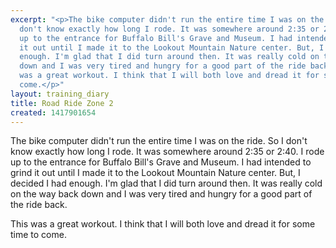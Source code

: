 ```yaml
---
excerpt: "<p>The bike computer didn't run the entire time I was on the ride. So I
  don't know exactly how long I rode. It was somewhere around 2:35 or 2:40. I rode
  up to the entrance for Buffalo Bill's Grave and Museum. I had intended to grind
  it out until I made it to the Lookout Mountain Nature center. But, I decided I had
  enough. I'm glad that I did turn around then. It was really cold on the way back
  down and I was very tired and hungry for a good part of the ride back.</p><p>This
  was a great workout. I think that I will both love and dread it for some time to
  come.</p>"
layout: training_diary
title: Road Ride Zone 2
created: 1417901654
---
```

<p>The bike computer didn't run the entire time I was on the ride. So I don't know exactly how long I rode. It was somewhere around 2:35 or 2:40. I rode up to the entrance for Buffalo Bill's Grave and Museum. I had intended to grind it out until I made it to the Lookout Mountain Nature center. But, I decided I had enough. I'm glad that I did turn around then. It was really cold on the way back down and I was very tired and hungry for a good part of the ride back.</p><p>This was a great workout. I think that I will both love and dread it for some time to come.</p>
